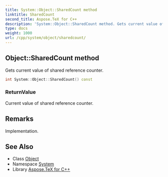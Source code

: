 ```yaml
---
title: System::Object::SharedCount method
linktitle: SharedCount
second_title: Aspose.TeX for C++
description: 'System::Object::SharedCount method. Gets current value of shared reference counter in C++.'
type: docs
weight: 1000
url: /cpp/system/object/sharedcount/
---
```

## Object::SharedCount method


Gets current value of shared reference counter.

```cpp
int System::Object::SharedCount() const
```


### ReturnValue

Current value of shared reference counter.
## Remarks


Implementation.

## See Also

* Class [Object](../)
* Namespace [System](../../)
* Library [Aspose.TeX for C++](../../../)
